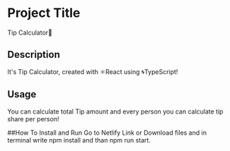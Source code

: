 # Project Title

Tip Calculator🧮

## Description

It's Tip Calculator, created with ⚛️React using 🌀TypeScript!

## Usage

You can calculate total Tip amount and every person you can calculate tip share per person!

##How To Install and Run
Go to Netlify Link or Download files and in terminal write npm install and than npm run start.
